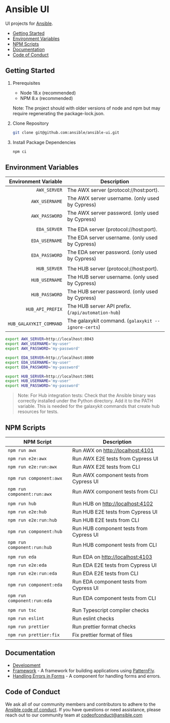 # Ansible UI

UI projects for [Ansible](https://www.ansible.com).

- [Getting Started](#getting-started)
- [Environment Variables](#environment-variables)
- [NPM Scripts](#npm-scripts)
- [Documentation](#documentation)
- [Code of Conduct](#code-of-conduct)

## Getting Started

1. Prerequisites

   - Node 18.x (recommended)
   - NPM 8.x (recommended)

   Note: The project should with older versions of node and npm but may require regenerating the package-lock.json.

2. Clone Repository

   ```zsh
   git clone git@github.com:ansible/ansible-ui.git
   ```

3. Install Package Dependencies

   ```zsh
   npm ci
   ```

## Environment Variables

|    Environment Variable | Description                                         |
| ----------------------: | --------------------------------------------------- |
|            `AWX_SERVER` | The AWX server (protocol://host:port).              |
|          `AWX_USERNAME` | The AWX server username. (only used by Cypress)     |
|          `AWX_PASSWORD` | The AWX server password. (only used by Cypress)     |
|                         |                                                     |
|            `EDA_SERVER` | The EDA server (protocol://host:port).              |
|          `EDA_USERNAME` | The EDA server username. (only used by Cypress)     |
|          `EDA_PASSWORD` | The EDA server password. (only used by Cypress)     |
|                         |                                                     |
|            `HUB_SERVER` | The HUB server (protocol://host:port).              |
|          `HUB_USERNAME` | The HUB server username. (only used by Cypress)     |
|          `HUB_PASSWORD` | The HUB server password. (only used by Cypress)     |
|        `HUB_API_PREFIX` | The HUB server API prefix. (`/api/automation-hub`)  |
| `HUB_GALAXYKIT_COMMAND` | The galaxykit command. (`galaxykit --ignore-certs`) |

```zsh
export AWX_SERVER=http://localhost:8043
export AWX_USERNAME='my-user'
export AWX_PASSWORD='my-password'

export EDA_SERVER=http://localhost:8000
export EDA_USERNAME='my-user'
export EDA_PASSWORD='my-password'

export HUB_SERVER=http://localhost:5001
export HUB_USERNAME='my-user'
export HUB_PASSWORD='my-password'
```

> Note: For Hub integration tests: Check that the Ansible binary was correctly installed under the Python directory. Add it to the PATH variable. This is needed for the galaxykit commands that create hub resources for tests.

## NPM Scripts

| NPM Script                  | Description                             |
| --------------------------- | --------------------------------------- |
| `npm run awx`               | Run AWX on <http://localhost:4101>      |
| `npm run e2e:awx`           | Run AWX E2E tests from Cypress UI       |
| `npm run e2e:run:awx`       | Run AWX E2E tests from CLI              |
| `npm run component:awx`     | Run AWX component tests from Cypress UI |
| `npm run component:run:awx` | Run AWX component tests from CLI        |
|                             |                                         |
| `npm run hub`               | Run HUB on <http://localhost:4102>      |
| `npm run e2e:hub`           | Run HUB E2E tests from Cypress UI       |
| `npm run e2e:run:hub`       | Run HUB E2E tests from CLI              |
| `npm run component:hub`     | Run HUB component tests from Cypress UI |
| `npm run component:run:hub` | Run HUB component tests from CLI        |
|                             |                                         |
| `npm run eda`               | Run EDA on <http://localhost:4103>      |
| `npm run e2e:eda`           | Run EDA E2E tests from Cypress UI       |
| `npm run e2e:run:eda`       | Run EDA E2E tests from CLI              |
| `npm run component:eda`     | Run EDA component tests from Cypress UI |
| `npm run component:run:eda` | Run EDA component tests from CLI        |
|                             |                                         |
| `npm run tsc`               | Run Typescript compiler checks          |
| `npm run eslint`            | Run eslint checks                       |
| `npm run prettier`          | Run prettier format checks              |
| `npm run prettier:fix`      | Fix prettier format of files            |

## Documentation

- [Development](./docs/DEVELOPMENT.md)
- [Framework](./framework/README.md) - A framework for building applications using [PatternFly](https://www.patternfly.org).
- [Handling Errors in Forms](./framework/PageForm/README.md) - A component for handling forms and errors.

## Code of Conduct

We ask all of our community members and contributors to adhere to the [Ansible code of conduct](http://docs.ansible.com/ansible/latest/community/code_of_conduct.html). If you have questions or need assistance, please reach out to our community team at [codeofconduct@ansible.com](mailto:codeofconduct@ansible.com)
